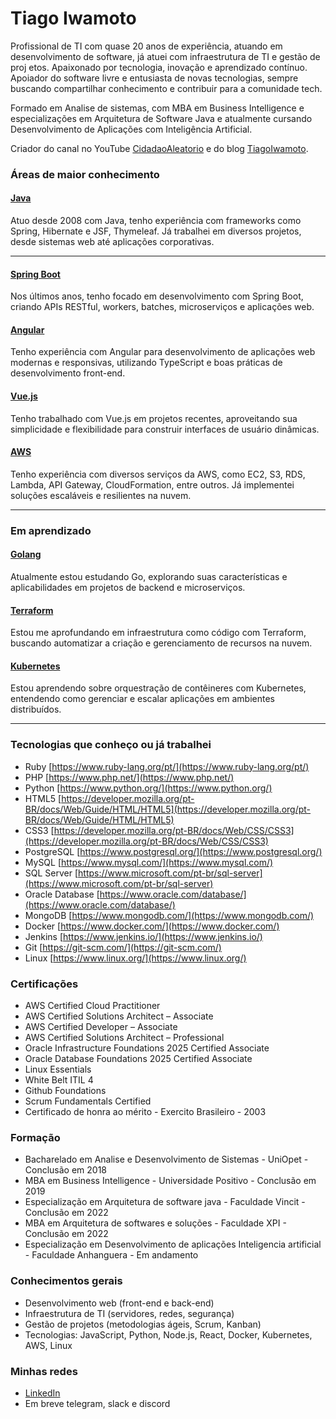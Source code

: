 # Tiago Iwamoto

Profissional de TI com quase 20 anos de experiência, atuando em desenvolvimento de software, já atuei com infraestrutura de TI e gestão de proj etos. Apaixonado por tecnologia, inovação e aprendizado contínuo.
Apoiador do software livre e entusiasta de novas tecnologias, sempre buscando compartilhar conhecimento e contribuir para a comunidade tech.

Formado em Analise de sistemas, com MBA em Business Intelligence e especializações em Arquitetura de Software Java e atualmente cursando Desenvolvimento de Aplicações com Inteligência Artificial.

Criador do canal no YouTube [CidadaoAleatorio](https://www.youtube.com/@cidadaoaleatorio) e do blog [TiagoIwamoto](https://tiagoiwamoto.com.br).

### Áreas de maior conhecimento
#### [Java](https://www.java.com/pt-BR/)
<p>Atuo desde 2008 com Java, tenho experiência com frameworks como Spring, Hibernate e JSF, Thymeleaf. Já trabalhei em diversos projetos, desde sistemas web até aplicações corporativas.</p>
<hr />

#### [Spring Boot](https://spring.io/projects/spring-boot/)
<p>Nos últimos anos, tenho focado em desenvolvimento com Spring Boot, criando APIs RESTful, workers, batches, microserviços e aplicações web.</p>

#### [Angular](https://angular.io/)
<p>Tenho experiência com Angular para desenvolvimento de aplicações web modernas e responsivas, utilizando TypeScript e boas práticas de desenvolvimento front-end.</p>

#### [Vue.js](https://vuejs.org/)
<p>Tenho trabalhado com Vue.js em projetos recentes, aproveitando sua simplicidade e flexibilidade para construir interfaces de usuário dinâmicas.</p>

#### [AWS](https://aws.amazon.com/pt/)
<p>Tenho experiência com diversos serviços da AWS, como EC2, S3, RDS, Lambda, API Gateway, CloudFormation, entre outros. Já implementei soluções escaláveis e resilientes na nuvem.</p>
<hr />

### Em aprendizado
#### [Golang](https://golang.org/)
<p>Atualmente estou estudando Go, explorando suas características e aplicabilidades em projetos de backend e microserviços.</p>

#### [Terraform](https://www.terraform.io/)
<p>Estou me aprofundando em infraestrutura como código com Terraform, buscando automatizar a criação e gerenciamento de recursos na nuvem.</p>

#### [Kubernetes](https://kubernetes.io/pt-br/)
<p>Estou aprendendo sobre orquestração de contêineres com Kubernetes, entendendo como gerenciar e escalar aplicações em ambientes distribuídos.</p>
<hr />

### Tecnologias que conheço ou já trabalhei
 - Ruby [https://www.ruby-lang.org/pt/](https://www.ruby-lang.org/pt/)
 - PHP [https://www.php.net/](https://www.php.net/)
 - Python [https://www.python.org/](https://www.python.org/)
 - HTML5 [https://developer.mozilla.org/pt-BR/docs/Web/Guide/HTML/HTML5](https://developer.mozilla.org/pt-BR/docs/Web/Guide/HTML/HTML5)
 - CSS3 [https://developer.mozilla.org/pt-BR/docs/Web/CSS/CSS3](https://developer.mozilla.org/pt-BR/docs/Web/CSS/CSS3)
 - PostgreSQL [https://www.postgresql.org/](https://www.postgresql.org/)
 - MySQL [https://www.mysql.com/](https://www.mysql.com/)
 - SQL Server [https://www.microsoft.com/pt-br/sql-server](https://www.microsoft.com/pt-br/sql-server)
 - Oracle Database [https://www.oracle.com/database/](https://www.oracle.com/database/)
 - MongoDB [https://www.mongodb.com/](https://www.mongodb.com/)
 - Docker [https://www.docker.com/](https://www.docker.com/)
 - Jenkins [https://www.jenkins.io/](https://www.jenkins.io/)
 - Git [https://git-scm.com/](https://git-scm.com/)
 - Linux [https://www.linux.org/](https://www.linux.org/)

### Certificações
- AWS Certified Cloud Practitioner
- AWS Certified Solutions Architect – Associate
- AWS Certified Developer – Associate
- AWS Certified Solutions Architect – Professional
- Oracle Infrastructure Foundations 2025 Certified Associate
- Oracle Database Foundations 2025 Certified Associate
- Linux Essentials
- White Belt ITIL 4
- Github Foundations
- Scrum Fundamentals Certified
- Certificado de honra ao mérito - Exercito Brasileiro - 2003

### Formação
- Bacharelado em Analise e Desenvolvimento de Sistemas - UniOpet - Conclusão em 2018
- MBA em Business Intelligence - Universidade Positivo - Conclusão em 2019
- Especialização em Arquitetura de software java - Faculdade Vincit - Conclusão em 2022
- MBA em Arquitetura de softwares e soluções - Faculdade XPI - Conclusão em 2022
- Especialização em Desenvolvimento de aplicações Inteligencia artificial - Faculdade Anhanguera - Em andamento

### Conhecimentos gerais
- Desenvolvimento web (front-end e back-end)
- Infraestrutura de TI (servidores, redes, segurança)
- Gestão de projetos (metodologias ágeis, Scrum, Kanban)
- Tecnologias: JavaScript, Python, Node.js, React, Docker, Kubernetes, AWS, Linux

### Minhas redes
- [LinkedIn](https://www.linkedin.com/in/tiagoiwamoto/)
- Em breve telegram, slack e discord